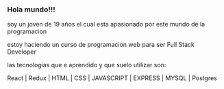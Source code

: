 ### Hola mundo!!!

soy un joven de 19 años el cual esta apasionado por este mundo de la programacion

estoy haciendo un curso de programacion web para ser Full Stack Developer

las tecnologias que e aprendido y que suelo utilizar son:

React | Redux | HTML | CSS | JAVASCRIPT | EXPRESS | MYSQL | Postgres



<!--
**Darkblaze30/Darkblaze30** is a ✨ _special_ ✨ repository because its `README.md` (this file) appears on your GitHub profile.

Here are some ideas to get you started:

- 🔭 I’m currently working on ...
- 🌱 I’m currently learning ...
- 👯 I’m looking to collaborate on ...
- 🤔 I’m looking for help with ...
- 💬 Ask me about ...
- 📫 How to reach me: ...
- 😄 Pronouns: ...
- ⚡ Fun fact: ...
-->
